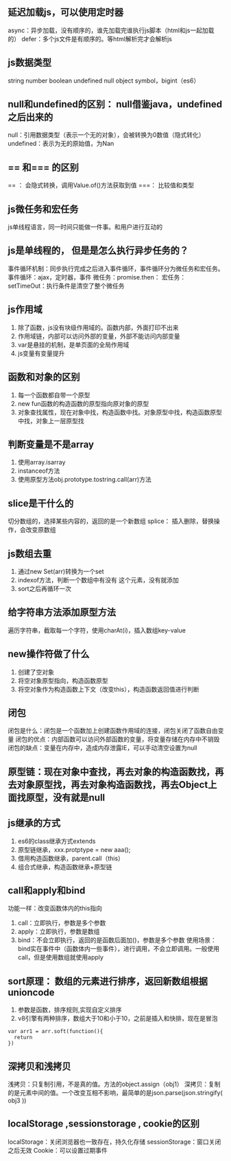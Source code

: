 ## 延迟加载js，可以使用定时器
async：异步加载，没有顺序的，谁先加载完谁执行js脚本（html和js一起加载的）
defer：多个js文件是有顺序的。等html解析完才会解析js

## js数据类型
string number boolean undefined null      object    symbol，bigint（es6）

## null和undefined的区别： null借鉴java，undefined之后出来的
null：引用数据类型（表示一个无的对象），会被转换为0数值（隐式转化）
undefined：表示为无的原始值，为Nan

## == 和=== 的区别
== ： 会隐式转换，调用Value.of()方法获取到值
===： 比较值和类型

## js微任务和宏任务
js单线程语言，同一时间只能做一件事。和用户进行互动的

## js是单线程的， 但是是怎么执行异步任务的？
事件循环机制：同步执行完成之后进入事件循环，事件循环分为微任务和宏任务。      事件循环：ajax，定时器，事件
微任务：promise.then：
宏任务：setTimeOut：执行条件是清空了整个微任务

## js作用域
1. 除了函数，js没有块级作用域的。函数内部，外面打印不出来
2. 作用域链，内部可以访问外部的变量，外部不能访问内部变量
3. var是悬挂的机制，是单页面的全局作用域
4. js变量有变量提升

## 函数和对象的区别
1. 每一个函数都自带一个原型
2. new fun函数的构造函数的原型指向原对象的原型
3. 对象查找属性，现在对象中找，构造函数中找。对象原型中找，构造函数原型中找，对象上一层原型找

## 判断变量是不是array
1. 使用array.isarray
2. instanceof方法
3. 使用原型方法obj.prototype.tostring.call(arr)方法

## slice是干什么的
切分数组的，选择某些内容的，返回的是一个新数组
splice： 插入删除，替换操作，会改变原数组

## js数组去重
1. 通过new Set(arr)转换为一个set
2. indexof方法，判断一个数组中有没有 这个元素，没有就添加
3. sort之后再循环一次

## 给字符串方法添加原型方法
遍历字符串，截取每一个字符，使用charAt(i)，插入数组key-value

## new操作符做了什么
1. 创建了空对象
2. 将空对象原型指向，构造函数原型
3. 将空对象作为构造函数上下文（改变this），构造函数返回值进行判断

## 闭包
闭包是什么：闭包是一个函数加上创建函数作用域的连接，闭包关闭了函数自由变量
闭包的优点：内部函数可以访问外部函数的变量，将变量存储在内存中不销毁
闭包的缺点：变量在内存中，造成内存泄露IE，可以手动清空设置为null

## 原型链：现在对象中查找，再去对象的构造函数找，再去对象原型找，再去对象构造函数找，再去Object上面找原型，没有就是null
## js继承的方式
1. es6的class继承方式extends
2. 原型链继承，xxx.protptype = new aaa();
3. 借用构造函数继承，parent.call（this）
4. 组合式继承，构造函数继承+原型链

## call和apply和bind
功能一样：改变函数体内的this指向
1. call：立即执行，参数是多个参数
2. apply：立即执行，参数是数组
3. bind：不会立即执行，返回的是函数后面加()，参数是多个参数
使用场景： bind实在事件中（函数体内一些事件），进行调用，不会立即调用。一般使用call，但是使用数组就使用apply

## sort原理： 数组的元素进行排序，返回新数组根据unioncode
1. 参数是函数，排序规则,实现自定义排序
2. v8引擎有两种排序，数组大于10和小于10，之前是插入和快排，现在是冒泡
```
var arr1 = arr.soft(function(){
  return 
})
```
## 深拷贝和浅拷贝
浅拷贝：只复制引用，不是真的值。方法的object.assign（obj1）
深拷贝：复制的是元素中间的值。一个改变互相不影响，最简单的是json.parse(json.stringify( obj3 ))

## localStorage ,sessionstorage , cookie的区别
localStorage：关闭浏览器也一致存在，持久化存储
sessionStorage：窗口关闭之后无效
Cookie：可以设置过期事件


